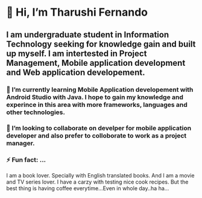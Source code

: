 # 👋 Hi, I’m Tharushi Fernando

## I am undergraduate student in Information Technology seeking for knowledge gain and built up myself. I am intertested in Project Management, Mobile application development and Web application developement.
  

### 🌱 I’m currently learning Mobile Application developement with Android Studio with Java. I hope to gain my knowledge and experince in this area with more frameworks, languages and other technologies.

### 💞️ I’m looking to collaborate on develper for mobile application developer and also prefer to colloborate to work as a project manager. 


### ⚡ Fun fact: ...
  I am a book lover. Specially with English translated books. And I am a movie and TV series lover. I have a carzy with testing nice cook recipes.
  But the best thing is having coffee everytime...Even in whole day..ha ha...

<!---
tharushifernando99/tharushifernando99 is a ✨ special ✨ repository because its `README.md` (this file) appears on your GitHub profile.
You can click the Preview link to take a look at your changes.
--->
